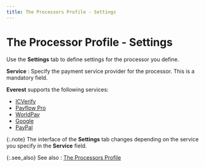 ```yaml
---
title: The Processors Profile - Settings
---
```


# The Processor Profile - Settings


Use the **Settings** tab to define  settings for the processor you define.


**Service**
: Specify the payment service provider for the processor.  This is a mandatory field.


**Everest** supports the following  services:

- [ICVerify]({{site.sc_baseurl}}/misc/icverify_settings_processor_profile_settings_tab.html)
- [Payflow  Pro]({{site.sc_baseurl}}/misc/processor_profile_pay_flow_pro_tab.html)
- [WorldPay]({{site.sc_baseurl}}/misc/worldpay_settings_processor_profile_settings_tab.html)
- [Google]({{site.sc_baseurl}}/misc/google_settings_sc.html)
- [PayPal]({{site.sc_baseurl}}/misc/paypal_settings_sc.html)



{:.note}
The interface of the **Settings**  tab changes depending on the service you specify in the **Service**  field.


{:.see_also}
See also
: [The Processors  Profile]({{site.sc_baseurl}}/options/payment-information/credit-card-processing/create-a-processor/the_processors_profile.html)
